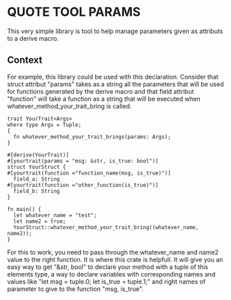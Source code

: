 # QUOTE TOOL PARAMS

This very simple library is tool to help manage parameters given as attributs to a derive macro.

## Context

For example, this library could be used with this declaration.
Consider that struct attribut "params" takes as a string all the parameters that will be used for functions generated by the derive macro and that field attribut "function" will take a function as a string that will be executed when whatever_method_your_trait_bring is called.

```rust,ignore
trait YourTrait<Args> 
where type Args = Tuple; 
{
  fn whatever_method_your_trait_brings(params: Args);  
}

#[derive(YourTrait)]
#[yourtrait(params = "msg: &str, is_true: bool")]
struct YourStruct {
#[yourtrait(function ="function_name(msg, is_true)")]
  field_a: String
#[yourtrait(function ="other_function(is_true)")]
  field_b: String
}

fn main() {
  let whatever_name = "test";
  let name2 = true;
  YourStruct::whatever_method_your_trait_bring((whatever_name, name2));
}
```

For this to work, you need to pass through the whatever_name and name2 value to the right function. It is where this crate is helpfull.
It will give you an easy way to get "&str, bool" to declare your method with a tuple of this elements type, a way to declare variables with corresponding names and values like "let msg = tuple.0; let is_true = tuple.1;" and right names of parameter to give to the function "msg, is_true".

